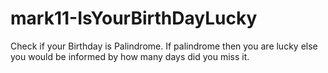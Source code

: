 # mark11-IsYourBirthDayLucky
Check if your Birthday is Palindrome. If palindrome then you are lucky else you would be informed by how many days did you miss it.
